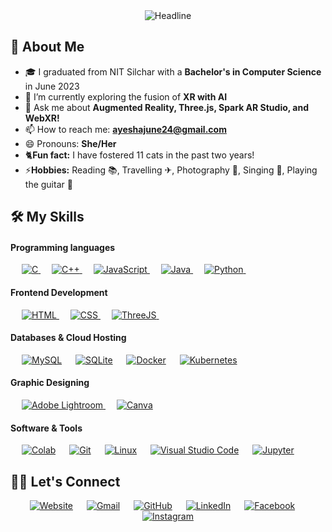<!--
**n-ay/n-ay** is a ✨ _special_ ✨ repository because its `README.md` (this file) appears on your GitHub profile.
Here are some ideas to get you started:
-->

<div align=center>
  <img src="https://readme-typing-svg.herokuapp.com?color=%236FDA44&size=32&center=true&vCenter=true&width=600&height=50&lines=Hi+there,+I'm+Ayesha+%F0%9F%91%8B;" alt="Headline" />
</div>




## 🔶 About Me
<!--- - 🔭 I’m currently working on -->
- 🎓 I graduated from NIT Silchar with a **Bachelor's in Computer Science** in June 2023 
- 🌱 I’m currently exploring the fusion of **XR with AI**
- 💬 Ask me about **Augmented Reality, Three.js, Spark AR Studio, and WebXR!**
- 📫 How to reach me: **ayeshajune24@gmail.com**
- 😄 Pronouns: **She/Her**
- 🐈**Fun fact:** I have fostered 11 cats in the past two years!
- ⚡**Hobbies:** Reading 📚, Travelling ✈, Photography 📸, Singing 🎤, Playing the guitar 🎸


## 🛠️ My Skills

####  Programming languages

<p align="left"> 
  &emsp; 
  <a href="https://www.cprogramming.com/" target="_blank"> 
    <img alt="C" src="https://img.shields.io/badge/C%20-%232370ED.svg?logo=c&logoColor=white">
  </a> 
  &emsp;
  <a href="https://www.w3schools.com/cpp/" target="_blank"> 
    <img alt="C++" src="https://img.shields.io/badge/C++%20-%2300599C.svg?logo=c%2B%2B&logoColor=white">
  </a> 
  &emsp;
  <a href="https://developer.mozilla.org/en-US/docs/Web/JavaScript" target="_blank"> 
     <img alt="JavaScript" src="https://img.shields.io/badge/JavaScript%20-%23F7DF1E.svg?logo=javascript&logoColor=black">
   </a>
  &emsp;
  <a href="https://www.java.com" target="_blank"> 
    <img alt="Java" src="https://img.shields.io/badge/Java-%23007396.svg?logo=java&logoColor=white">
  </a>
  &emsp;
   <a href="https://www.python.org" target="_blank">
    <img alt="Python" src="https://img.shields.io/badge/Python%20-%2314354C.svg?logo=python&logoColor=white">
  </a>
  &emsp;
</p>

#### Frontend Development
<p align="left"> 
  &emsp; 
  <a href="https://www.w3.org/html/" target="_blank"> 
   <img alt="HTML" src="https://img.shields.io/badge/HTML5%20-%23E34F26.svg?logo=html5&logoColor=white">
  </a>   
  &emsp;
  <a href="https://www.w3schools.com/css/" target="_blank">
    <img alt="CSS" src="https://img.shields.io/badge/CSS%20-%231572B6.svg?logo=css3&logoColor=white">
  </a> 
   &emsp;
    <a href="https://threejs.org/" target="_blank">
    <img alt="ThreeJS" src="https://img.shields.io/badge/threejs-black?style=flat&logo=three.js&logoColor=white">
  </a> 
   &emsp;
</p>

#### Databases & Cloud Hosting
<p align="left">
  &emsp;
    <a href="https://www.mysql.com/"><img alt="MySQL" src="https://img.shields.io/badge/MySQL-%2300f.svg?style=flat&llogo=mysql&logoColor=white"></a>
  &emsp;
    <a href="https://www.sqlite.org/"><img alt="SQLite" src ="https://img.shields.io/badge/sqlite-%2307405e.svg?style=flat&logo=sqlite&logoColor=white"/></a>
  &emsp;
    <a href="https://www.github.com"><img alt="Docker" src="https://img.shields.io/badge/docker-%230db7ed.svg?style=flat&logo=docker&logoColor=white"></a>
  &emsp;
    <a href="https://www.heroku.com/"><img alt="Kubernetes" src="https://img.shields.io/badge/kubernetes-%23326ce5.svg?style=flat&logo=kubernetes&logoColor=white"></a>  

 </p>
  
#### Graphic Designing
<p align="left">
  &emsp;
  <a href="https://www.adobe.com/in/products/photoshop-lightroom.html" target="_blank"> 
    <img alt="Adobe Lightroom" src="https://img.shields.io/badge/Adobe Lightroom-%2300f.svg?style=flat&logo=adobelightroom&logoColor=white"/>
  </a>
   &emsp;
  <a href="#">
  	<img alt="Canva" src="https://img.shields.io/badge/Canva-%2300C4CC.svg?style=flat&logo=Canva&logoColor=white"/>
  </a>
 </p>

 #### Software & Tools
 
<p>
  &emsp;
    <a href="#"><img alt="Colab" src="https://img.shields.io/badge/Colab-00b56a.svg?logo=google-colab&logoColor=white"></a>
  &emsp;
    <a href="#"><img alt="Git" src="https://img.shields.io/badge/Git%20-%23F05033.svg?logo=git&logoColor=white"></a>
  &emsp;
    <a href="#"><img alt="Linux" src="https://img.shields.io/badge/Linux-FCC624?style=flat&logo=linux&logoColor=black"></a>
  &emsp;
    <a href="#"><img alt="Visual Studio Code" src="https://img.shields.io/badge/Visual%20Studio%20Code-0078d7.svg?logo=visual-studio-code&logoColor=white"></a>
  &emsp;
    <a href="#"><img alt="Jupyter" src="https://img.shields.io/badge/Jupyter%20-%23F37626.svg?logo=Jupyter&logoColor=white"></a>
  &emsp;
</p>



## 🙋‍♀️ Let's Connect


<p align="center">
  	<a href="https://me-n-ay.vercel.app/"><img src="https://img.shields.io/badge/website-000000?style=plastic&logo=About.me&logoColor=white" alt="Website"/></a>
	&emsp;
	<a href="mailto:ayeshajune24@gmail.com"><img src="https://img.shields.io/badge/Gmail-D14836?style=plastic&logo=gmail&logoColor=white" alt="Gmail"/></a>
	&emsp;
	<a href="https://github.com/n-ay"><img src="https://img.shields.io/badge/GitHub-100000?style=plastic&logo=github&logoColor=white" alt="GitHub"/></a>
	&emsp;
	<a href="https://linkedin.com/in/ayesha-nasim"><img src="https://img.shields.io/badge/Linkedin-0077b5?style=plastic&logo=linkedin" alt="LinkedIn"/></a>
	&emsp;
	<a href="https://www.facebook.com/ayeshanasim24"><img src="https://img.shields.io/badge/Facebook-1877F2?style=plastic&logo=facebook&logoColor=white" alt="Facebook"/></a>
	&emsp;
	<a href="https://instagram.com/ayesha__nasim"><img src="https://img.shields.io/badge/Instagram-E4405F?style=plastic&logo=instagram&logoColor=white" alt="Instagram"/></a>
	
</p>

